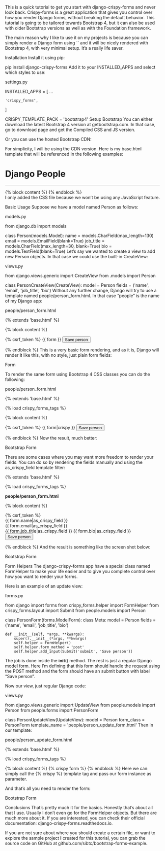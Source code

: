 This is a quick tutorial to get you start with django-crispy-forms and never look back. Crispy-forms is a great application that gives you control over how you render Django forms, without breaking the default behavior. This tutorial is going to be tailored towards Bootstrap 4, but it can also be used with older Bootstrap versions as well as with the Foundation framework.

The main reason why I like to use it on my projects is because you can simply render a Django form using `` and it will be nicely rendered with Bootstrap 4, with very minimal setup. It’s a really life saver.

Installation
Install it using pip:

pip install django-crispy-forms
Add it to your INSTALLED_APPS and select which styles to use:

settings.py

INSTALLED_APPS = [
    ...

    'crispy_forms',
]

CRISPY_TEMPLATE_PACK = 'bootstrap4'
Setup Bootstrap
You can either download the latest Bootstrap 4 version at getbootstrap.com. In that case, go to download page and get the Compiled CSS and JS version.

Or you can use the hosted Bootstrap CDN:

<link rel="stylesheet" href="https://stackpath.bootstrapcdn.com/bootstrap/4.1.3/css/bootstrap.min.css" integrity="sha384-MCw98/SFnGE8fJT3GXwEOngsV7Zt27NXFoaoApmYm81iuXoPkFOJwJ8ERdknLPMO" crossorigin="anonymous">
<script src="https://stackpath.bootstrapcdn.com/bootstrap/4.1.3/js/bootstrap.min.js" integrity="sha384-ChfqqxuZUCnJSK3+MXmPNIyE6ZbWh2IMqE241rYiqJxyMiZ6OW/JmZQ5stwEULTy" crossorigin="anonymous"></script>
For simplicity, I will be using the CDN version. Here is my base.html template that will be referenced in the following examples:

<!doctype html>
<html lang="en">
  <head>
    <meta charset="utf-8">
    <meta name="viewport" content="width=device-width, initial-scale=1, shrink-to-fit=no">
    <link rel="stylesheet" href="https://stackpath.bootstrapcdn.com/bootstrap/4.1.3/css/bootstrap.min.css" integrity="sha384-MCw98/SFnGE8fJT3GXwEOngsV7Zt27NXFoaoApmYm81iuXoPkFOJwJ8ERdknLPMO" crossorigin="anonymous">
    <title>Django People</title>
  </head>
  <body>
    <div class="container">
      <div class="row justify-content-center">
        <div class="col-8">
          <h1 class="mt-2">Django People</h1>
          <hr class="mt-0 mb-4">
          {% block content %}
          {% endblock %}
        </div>
      </div>
    </div>
  </body>
</html>
I only added the CSS file because we won’t be using any JavaScript feature.

Basic Usage
Suppose we have a model named Person as follows:

models.py

from django.db import models

class Person(models.Model):
    name = models.CharField(max_length=130)
    email = models.EmailField(blank=True)
    job_title = models.CharField(max_length=30, blank=True)
    bio = models.TextField(blank=True)
Let’s say we wanted to create a view to add new Person objects. In that case we could use the built-in CreateView:

views.py

from django.views.generic import CreateView
from .models import Person

class PersonCreateView(CreateView):
    model = Person
    fields = ('name', 'email', 'job_title', 'bio')
Without any further change, Django will try to use a template named people/person_form.html. In that case “people” is the name of my Django app:

people/person_form.html

{% extends 'base.html' %}

{% block content %}
  <form method="post">
    {% csrf_token %}
    {{ form }}
    <button type="submit" class="btn btn-success">Save person</button>
  </form>
{% endblock %}
This is a very basic form rendering, and as it is, Django will render it like this, with no style, just plain form fields:

Form

To render the same form using Bootstrap 4 CSS classes you can do the following:

people/person_form.html

{% extends 'base.html' %}

{% load crispy_forms_tags %}

{% block content %}
  <form method="post" novalidate>
    {% csrf_token %}
    {{ form|crispy }}
    <button type="submit" class="btn btn-success">Save person</button>
  </form>
{% endblock %}
Now the result, much better:

Bootstrap Form

There are some cases where you may want more freedom to render your fields. You can do so by rendering the fields manually and using the as_crispy_field template filter:

{% extends 'base.html' %}

{% load crispy_forms_tags %}

**people/person_form.html**

{% block content %}
  <form method="post" novalidate>
    {% csrf_token %}
    <div class="row">
      <div class="col-6">
        {{ form.name|as_crispy_field }}
      </div>
      <div class="col-6">
        {{ form.email|as_crispy_field }}
      </div>
    </div>
    {{ form.job_title|as_crispy_field }}
    {{ form.bio|as_crispy_field }}
    <button type="submit" class="btn btn-success">Save person</button>
  </form>
{% endblock %}
And the result is something like the screen shot below:

Bootstrap Form

Form Helpers
The django-crispy-forms app have a special class named FormHelper to make your life easier and to give you complete control over how you want to render your forms.

Here is an example of an update view:

forms.py

from django import forms
from crispy_forms.helper import FormHelper
from crispy_forms.layout import Submit
from people.models import Person

class PersonForm(forms.ModelForm):
    class Meta:
        model = Person
        fields = ('name', 'email', 'job_title', 'bio')

    def __init__(self, *args, **kwargs):
        super().__init__(*args, **kwargs)
        self.helper = FormHelper()
        self.helper.form_method = 'post'
        self.helper.add_input(Submit('submit', 'Save person'))
The job is done inside the __init__() method. The rest is just a regular Django model form. Here I’m defining that this form should handle the request using the POST method and the form should have an submit button with label “Save person”.

Now our view, just regular Django code:

views.py

from django.views.generic import UpdateView
from people.models import Person
from people.forms import PersonForm

class PersonUpdateView(UpdateView):
    model = Person
    form_class = PersonForm
    template_name = 'people/person_update_form.html'
Then in our template:

people/person_update_form.html

{% extends 'base.html' %}

{% load crispy_forms_tags %}

{% block content %}
  {% crispy form %}
{% endblock %}
Here we can simply call the {% crispy %} template tag and pass our form instance as parameter.

And that’s all you need to render the form:

Bootstrap Form

Conclusions
That’s pretty much it for the basics. Honestly that’s about all that I use. Usually I don’t even go for the FormHelper objects. But there are much more about it. If you are interested, you can check their official documentation: django-crispy-forms.readthedocs.io.

If you are not sure about where you should create a certain file, or want to explore the sample project I created for this tutorial, you can grab the source code on GitHub at github.com/sibtc/bootstrap-forms-example.

